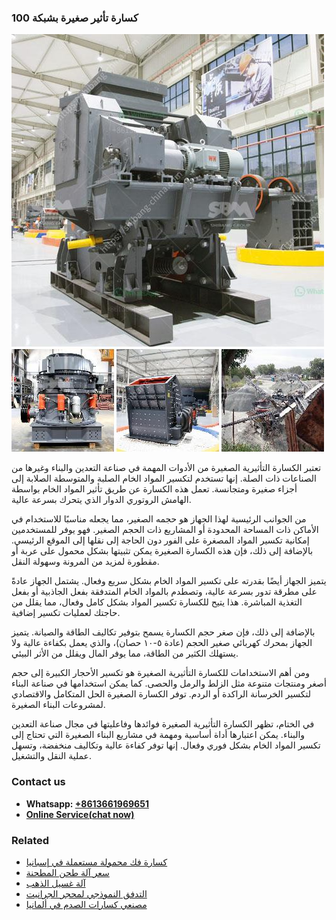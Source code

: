 <h3>كسارة تأثير صغيرة بشبكة 100</h3><img src='1701853118.jpg' alt=''><p>تعتبر الكسارة التأثيرية الصغيرة من الأدوات المهمة في صناعة التعدين والبناء وغيرها من الصناعات ذات الصلة. إنها تستخدم لتكسير المواد الخام الصلبة والمتوسطة الصلابة إلى أجزاء صغيرة ومتجانسة. تعمل هذه الكسارة عن طريق تأثير المواد الخام بواسطة الهامش الروتوري الدوار الذي يتحرك بسرعة عالية.</p><p>من الجوانب الرئيسية لهذا الجهاز هو حجمه الصغير، مما يجعله مناسبًا للاستخدام في الأماكن ذات المساحة المحدودة أو المشاريع ذات الحجم الصغير. فهو يوفر للمستخدمين إمكانية تكسير المواد المصغرة على الفور دون الحاجة إلى نقلها إلى الموقع الرئيسي. بالإضافة إلى ذلك، فإن هذه الكسارة الصغيرة يمكن تثبيتها بشكل محمول على عربة أو مقطورة لمزيد من المرونة وسهولة النقل.</p><p>يتميز الجهاز أيضًا بقدرته على تكسير المواد الخام بشكل سريع وفعال. يشتمل الجهاز عادةً على مطرقة تدور بسرعة عالية، وتصطدم بالمواد الخام المتدفقة بفعل الجاذبية أو بفعل التغذية المباشرة. هذا يتيح للكسارة تكسير المواد بشكل كامل وفعال، مما يقلل من حاجتك لعمليات تكسير إضافية.</p><p>بالإضافة إلى ذلك، فإن صغر حجم الكسارة يسمح بتوفير تكاليف الطاقة والصيانة. يتميز الجهاز بمحرك كهربائي صغير الحجم (عادة ٥-١٠ حصان)، والذي يعمل بكفاءة عالية ولا يستهلك الكثير من الطاقة، مما يوفر المال ويقلل من الأثر البيئي.</p><p>ومن أهم الاستخدامات للكسارة التأثيرية الصغيرة هو تكسير الأحجار الكبيرة إلى حجم أصغر ومنتجات متنوعة مثل الزلط والرمل والحصى. كما يمكن استخدامها في صناعة البناء لتكسير الخرسانة الراكدة أو الردم. توفر الكسارة الصغيرة الحل المتكامل والاقتصادي لمشروعات البناء الصغيرة.</p><p>في الختام، تظهر الكسارة التأثيرية الصغيرة فوائدها وفاعليتها في مجال صناعة التعدين والبناء. يمكن اعتبارها أداة أساسية ومهمة في مشاريع البناء الصغيرة التي تحتاج إلى تكسير المواد الخام بشكل فوري وفعال. إنها توفر كفاءة عالية وتكاليف منخفضة، وتسهل عملية النقل والتشغيل.</p><h3>Contact us</h3><ul><li><strong>Whatsapp:&nbsp;<a href="https://wa.me/8613661969651">+8613661969651</a></strong></li><li><a href="https://swt.shibang-china.com/?git&amp;zhl&amp;كسارة تأثير صغيرة بشبكة 100"><strong>Online Service(chat now)</strong></a></li></ul><h3>Related</h3><ul><li><a href='كسارة فك محمولة مستعملة في إسبانيا.md'>كسارة فك محمولة مستعملة في إسبانيا</a></li><li><a href='سعر آلة طحن المطحنة.md'>سعر آلة طحن المطحنة</a></li><li><a href='آلة غسيل الذهب.md'>آلة غسيل الذهب</a></li><li><a href='التدفق النموذجي لمحجر الجرانيت.md'>التدفق النموذجي لمحجر الجرانيت</a></li><li><a href='مصنعي كسارات الصدم في ألمانيا.md'>مصنعي كسارات الصدم في ألمانيا</a></li></ul>